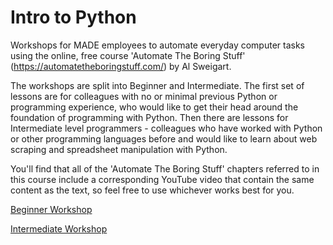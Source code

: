 # Intro to Python
Workshops for MADE employees to automate everyday computer tasks using the online, free course 'Automate The Boring
Stuff' (https://automatetheboringstuff.com/) by Al Sweigart.

The workshops are split into Beginner and Intermediate. The first set of lessons are for colleagues with no or minimal 
previous Python or programming experience, who would like to get their head around the foundation of programming with 
Python. Then there are lessons for Intermediate level programmers - colleagues who have worked with Python or other 
programming languages before and would like to learn about web scraping and spreadsheet manipulation with Python.

You'll find that all of the 'Automate The Boring Stuff' chapters referred to in this course include a corresponding
YouTube video that contain the same content as the text, so feel free to use whichever works best for you.

[Beginner Workshop](/beginner/beginner.md)

[Intermediate Workshop](/intermediate/intermediate.md)
